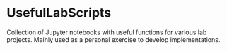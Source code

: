 # UsefulLabScripts
Collection of Jupyter notebooks with useful functions for various lab projects. Mainly used as a personal exercise to develop implementations. 
